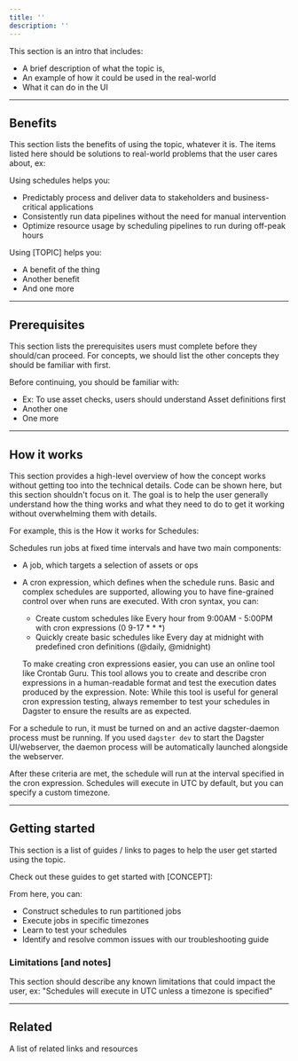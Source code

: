 ```yaml
---
title: ''
description: ''
---
```


This section is an intro that includes:

- A brief description of what the topic is,
- An example of how it could be used in the real-world
- What it can do in the UI

---

## Benefits

This section lists the benefits of using the topic, whatever it is. The items listed here should be solutions to real-world problems that the user cares about, ex:

Using schedules helps you:

- Predictably process and deliver data to stakeholders and business-critical applications
- Consistently run data pipelines without the need for manual intervention
- Optimize resource usage by scheduling pipelines to run during off-peak hours

Using [TOPIC] helps you:

- A benefit of the thing
- Another benefit
- And one more

---

## Prerequisites

This section lists the prerequisites users must complete before they should/can proceed. For concepts, we should list the other concepts they should be familiar with first.

Before continuing, you should be familiar with:

- Ex: To use asset checks, users should understand Asset definitions first
- Another one
- One more

---

## How it works

This section provides a high-level overview of how the concept works without getting too into the technical details. Code can be shown here, but this section shouldn't focus on it. The goal is to help the user generally understand how the thing works and what they need to do to get it working without overwhelming them with details.

For example, this is the How it works for Schedules:

Schedules run jobs at fixed time intervals and have two main components:

- A job, which targets a selection of assets or ops

- A cron expression, which defines when the schedule runs. Basic and complex schedules are supported, allowing you to have fine-grained control over when runs are executed. With cron syntax, you can:

  - Create custom schedules like Every hour from 9:00AM - 5:00PM with cron expressions (0 9-17 \* \* \*)
  - Quickly create basic schedules like Every day at midnight with predefined cron definitions (@daily, @midnight)

  To make creating cron expressions easier, you can use an online tool like Crontab Guru. This tool allows you to create and describe cron expressions in a human-readable format and test the execution dates produced by the expression. Note: While this tool is useful for general cron expression testing, always remember to test your schedules in Dagster to ensure the results are as expected.

For a schedule to run, it must be turned on and an active dagster-daemon process must be running. If you used `dagster dev` to start the Dagster UI/webserver, the daemon process will be automatically launched alongside the webserver.

After these criteria are met, the schedule will run at the interval specified in the cron expression. Schedules will execute in UTC by default, but you can specify a custom timezone.

---

## Getting started

This section is a list of guides / links to pages to help the user get started using the topic.

Check out these guides to get started with [CONCEPT]:

From here, you can:

- Construct schedules to run partitioned jobs
- Execute jobs in specific timezones
- Learn to test your schedules
- Identify and resolve common issues with our troubleshooting guide

### Limitations [and notes]

This section should describe any known limitations that could impact the user, ex: "Schedules will execute in UTC unless a timezone is specified"

---

## Related

A list of related links and resources
